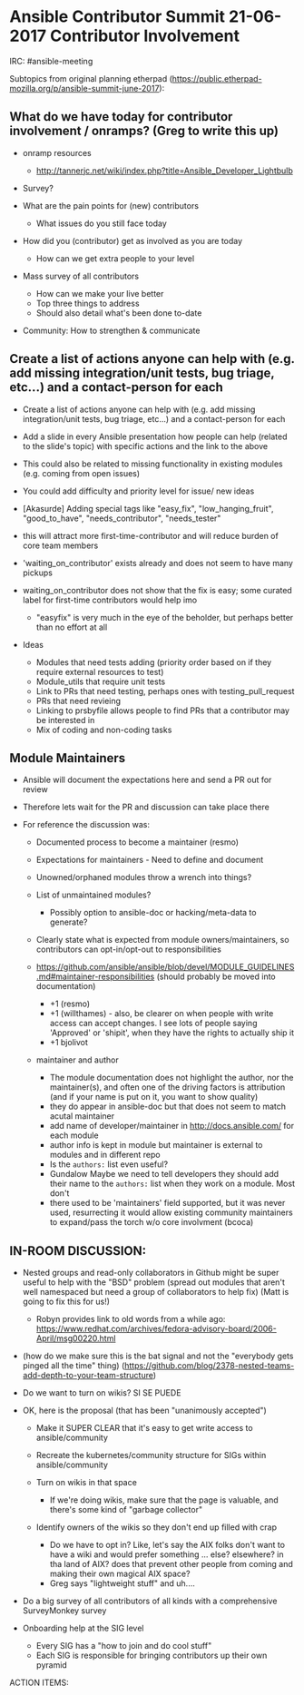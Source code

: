 # Ansible Contributor Summit 21-06-2017 Contributor Involvement

IRC: #ansible-meeting

Subtopics from original planning etherpad (https://public.etherpad-mozilla.org/p/ansible-summit-june-2017):

## What do we have today for contributor involvement / onramps? (Greg to write this up)

* onramp resources

  * http://tannerjc.net/wiki/index.php?title=Ansible_Developer_Lightbulb

* Survey?
* What are the pain points for (new) contributors

  * What issues do you still face today
* How did you (contributor) get as involved as you are today

  * How can we get extra people to your level

* Mass survey of all contributors

  * How can we make your live better
  * Top three things to address
  * Should also detail what's been done to-date
* Community: How to strengthen & communicate

## Create a list of actions anyone can help with (e.g. add missing integration/unit tests, bug triage, etc...) and a contact-person for each
* Create a list of actions anyone can help with (e.g. add missing integration/unit tests, bug triage, etc...) and a contact-person for each
* Add a slide in every Ansible presentation how people can help (related to the slide's topic) with specific actions and the link to the above
* This could also be related to missing functionality in existing modules (e.g. coming from open issues)
* You could add difficulty and priority level for issue/ new ideas
* [Akasurde] Adding special tags like "easy_fix", "low_hanging_fruit", "good_to_have", "needs_contributor", "needs_tester"
* this will attract more first-time-contributor and will reduce burden of core team members
* 'waiting_on_contributor' exists already and does not seem to have many pickups
* waiting_on_contributor does not show that the fix is easy; some curated label for first-time contributors would help imo

  * "easyfix" is very much in the eye of the beholder, but perhaps better than no effort at all
* Ideas

  * Modules that need tests adding (priority order based on if they require external resources to test)
  * Module_utils that require unit tests
  * Link to PRs that need testing, perhaps ones with testing_pull_request
  * PRs that need revieing
  * Linking to prsbyfile allows people to find PRs that a contributor may be interested in
  * Mix of coding and non-coding tasks

## Module Maintainers

* Ansible will document the expectations here and send a PR out for review
* Therefore lets wait for the PR and discussion can take place there
* For reference the discussion was:

  * Documented process to become a maintainer (resmo)
  * Expectations for maintainers - Need to define and document
  * Unowned/orphaned modules throw a wrench into things?
  * List of unmaintained modules?

    * Possibly option to ansible-doc or hacking/meta-data to generate?
  * Clearly state what is expected from module owners/maintainers, so contributors can opt-in/opt-out to responsibilities
  * https://github.com/ansible/ansible/blob/devel/MODULE_GUIDELINES.md#maintainer-responsibilities (should probably be moved into documentation)

    * +1 (resmo)
    * +1 (willthames) - also, be clearer on when people with write access can accept changes. I see lots of people saying 'Approved' or 'shipit', when they have the rights to actually ship it
    * +1 bjolivot

  * maintainer and author
    * The module documentation does not highlight the author, nor the maintainer(s), and often one of the driving factors is attribution (and if your name is put on it, you want to show quality)
    * they do appear in ansible-doc but that does not seem to match acutal maintainer
    * add name of developer/maintainer in http://docs.ansible.com/ for each module
    * author info is kept in module but maintainer is external to modules and in different repo
    * Is the `authors:` list even useful?
    * Gundalow Maybe we need to tell developers they should add their name to the `authors:` list when they work on a module. Most don't
    * there used to be 'maintainers' field supported, but it was never used, resurrecting it would allow existing community maintainers to expand/pass the torch w/o core involvment (bcoca)

## IN-ROOM DISCUSSION:

* Nested groups and read-only collaborators in Github might be super useful to help with the "BSD" problem (spread out modules that aren't well namespaced but need a group of collaborators to help fix) (Matt is going to fix this for us!)

  * Robyn provides link to old words from a while ago: https://www.redhat.com/archives/fedora-advisory-board/2006-April/msg00220.html
* (how do we make sure this is the bat signal and not the "everybody gets pinged all the time" thing)   (https://github.com/blog/2378-nested-teams-add-depth-to-your-team-structure)
*  Do we want to turn on wikis?  SI SE PUEDE
* OK, here is the proposal (that has been "unanimously accepted")
  * Make it SUPER CLEAR that it's easy to get write access to ansible/community
  * Recreate the kubernetes/community structure for SIGs within ansible/community
  * Turn on wikis in that space

    * If we're doing wikis, make sure that the page is valuable, and there's some kind of "garbage collector"
  * Identify owners of the wikis so they don't end up filled with crap
    * Do we have to opt in? Like, let's say the AIX folks don't want to have a wiki and would prefer something ... else? elsewhere? in tha land of AIX? does that prevent other people from coming and making their own magical AIX space?
    * Greg says "lightweight stuff" and uh....
* Do a big survey of all contributors of all kinds with a comprehensive SurveyMonkey survey
* Onboarding help at the SIG level

  * Every SIG has a "how to join and do cool stuff"
  * Each SIG is responsible for bringing contributors up their own pyramid

ACTION ITEMS:

